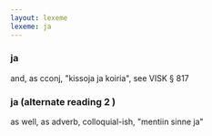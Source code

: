 ```yaml
---
layout: lexeme
lexeme: ja
---
```


###  ja 
and, as cconj, "kissoja ja koiria", see VISK § 817


###  ja  (alternate reading 2 )

as well, as adverb, colloquial-ish, "mentiin sinne ja"

